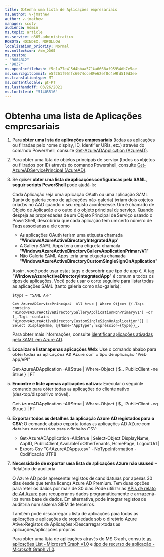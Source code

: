 ```yaml
---
title: Obtenha uma lista de Aplicações empresariais
ms.author: v-jmathew
author: v-jmathew
manager: scotv
audience: Admin
ms.topic: article
ms.service: o365-administration
ROBOTS: NOINDEX, NOFOLLOW
localization_priority: Normal
ms.collection: Adm_O365
ms.custom:
- "9004342"
- "9837"
ms.openlocfilehash: f5c1a77e415d4bbaa5718a6668af95934db7e5ae
ms.sourcegitcommit: e5f261f95ffc6074cce89e62ef8c4e9fd519d3ee
ms.translationtype: MT
ms.contentlocale: pt-PT
ms.lasthandoff: 03/26/2021
ms.locfileid: "51405516"
---
```

# <a name="get-a-list-of-enterprise-applications"></a>Obtenha uma lista de Aplicações empresariais

1. Para **obter uma lista de aplicações empresariais** (todas as aplicações ou filtradas pelo nome display, ID, Identifier URIs, etc.) através do comando Powershell, consulte [Get-AzureADApplication (AzureAD)](https://docs.microsoft.com/powershell/module/azuread/get-azureadapplication).
2. Para obter uma lista de objetos principais de serviço (todos os objetos ou filtrados por ID) através do comando Powershell, consulte [Get-AzureADServicePrincipal (AzureAD)](https://docs.microsoft.com/powershell/module/azuread/get-azureadserviceprincipal).
3. Se quiser **obter uma lista de aplicações configuradas pela SAML, seguir scripts PowerShell** pode ajudá-lo:

    Cada Aplicação seja uma aplicação OAuth ou uma aplicação SAML (tanto de galeria como de aplicações não-galeria) teriam dois objetos criados no AAD quando o seu registo acontecesse. Um é chamado de Objeto de Aplicação e o outro é o objeto principal de serviço. Quando despeja as propriedades de um Objeto Principal de Serviço usando o PowerShell, descobriria que cada aplicação tem um certo número de Tags associadas a ele como:

    - As aplicações OAuth teriam uma etiqueta chamada "**WindowsAzureActiveDirectoryIntegratedApp**"
    - A Gallery SAML Apps teria uma etiqueta chamada "**WindowsAzureActiveDirectoryGalleryApplicationPrimaryV1**"
    - Não Galeria SAML Apps teria uma etiqueta chamada "**WindowsAzureActiveDirectoryCustomSingleSignOnApplication**"

    Assim, você pode usar estas tags e descobrir que tipo de app é. A tag "**WindowsAzureActiveDirectoryIntegratedApp**" é comum a todos os tipos de aplicações. Você pode usar o corte seguinte para listar todas as aplicações SAML (tanto galeria como não-galeria):

    `$type = "SAML APP"`

    `Get-AzureADServicePrincipal -All true | Where-Object {(.Tags -contains "WindowsAzureActiveDirectoryGalleryApplicationNonPrimaryV1") -or (_.Tags -contains "WindowsAzureActiveDirectoryCustomSingleSignOnApplication")} | Select DisplayName, @{Name="AppType"; Expression={type}}_.`

    Para obter mais informações, consulte [identificar aplicações ativadas pela SAML em Azure AD](https://docs.microsoft.com/answers/questions/24259/identify-saml-enabled-apps-in-azure-ad.html).

4. **Localizar e listar apenas aplicações Web**: Use o comando abaixo para obter todas as aplicações AD Azure com o tipo de aplicação "Web app/API"

    Get-AzureADApplication -All:$true | Where-Object { $_. PublicClient -ne $true } | FT
5. **Encontre e liste apenas aplicações nativas**: Executar o seguinte comando para obter todas as aplicações do cliente nativo (desktop/dispositivo móvel).

    Get-AzureADApplication -All:$true | Where-Object { $_. PublicClient -eq $true } | FT
6. **Exportar todos os detalhes da aplicação Azure AD registados para o CSV**: O comando abaixo exporta todas as aplicações AD AZure com detalhes necessários para o ficheiro CSV:

    - Get-AzureADApplication -All:$true | Select-Object DisplayName, AppID, PublicClient,AvailableToOtherTenants, HomePage, LogoutUrl |
    - Export-Csv "C:\AzureADApps.csv" - NoTypeInformation -Codificação UTF8

7. **Necessidade de exportar uma lista de aplicações Azure não usused** – Relatório de auditoria

    O Azure AD pode apresentar registos de candidaturas por apenas 30 dias desde que tenha licença Azure AD Premium.
    Tem duas opções para reter os dados por mais de 30 dias. Pode utilizar as [APIs de relato de Ad Azure](https://docs.microsoft.com/azure/active-directory/reports-monitoring/concept-reporting-api) para recuperar os dados programáticamente e armazená-los numa base de dados. Em alternativa, pode integrar registos de auditoria num sistema SIEM de terceiros.

    Também pode descarregar a lista de aplicações para todas as aplicações e aplicações de propriedade sob o diretório Azure Ative>Registos de Aplicações>Descarregar>todas as aplicações/aplicações próprias.

    Para obter uma lista de aplicações através do MS Graph, consulte [as aplicações List - Microsoft Graph v1.0](https://docs.microsoft.com/graph/api/application-list) e [tipo de recurso de aplicação - Microsoft Graph v1.0](https://docs.microsoft.com/graph/api/resources/application).
